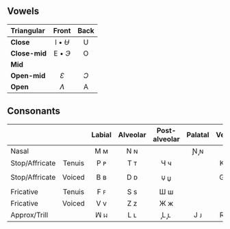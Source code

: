 ## Vowels

| Triangular    | Front  | Back  |
| :---          | :---:  | :---: |
| **Close**     | I • *Ʉ*|   U   |
| **Close-mid** | E • *Э*|   O   |
| **Mid**       |        |       |
| **Open-mid**  |  *Ɛ*   |  *Ɔ*  |
| **Open**      |  *Ʌ*   |   A   |

## Consonants

|               |        | Labial | Alveolar | Post-alveolar | Palatal | Velar |
| :---          | :---:  | :---:  | :---:    | :---:         | :---:   | :---: |
| Nasal         |        |  Ϻ ᴍ   |   N ɴ    |               |   Ɲ ̡ɴ   |       |
| Stop/Affricate| Tenuis |  P ᴘ   |   T ᴛ    |      Ч ч      |         |  Κ κ  |
| Stop/Affricate| Voiced |  B ʙ   |   D ᴅ    |      🝘 џ      |         |  G ɢ  |
| Fricative     | Tenuis |  F ꜰ   |   S s    |      Ш ш      |         |       |
| Fricative     | Voiced |  V v   |   Z z    |      Ж ж      |         |       |
| Approx/Trill  |        |  ꟽ ᥕ  |   L ʟ    |      ̡L ̡ʟ      |   J ᴊ   |  R ʀ  |
